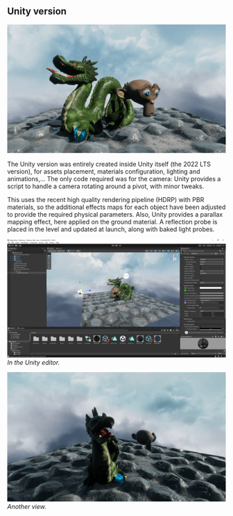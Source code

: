 ## Unity version

![](images/unity1.png)

The Unity version was entirely created inside Unity itself (the 2022 LTS version), for assets placement, materials configuration, lighting and animations,... The only code required was for the camera: Unity provides a script to handle a camera rotating around a pivot, with minor tweaks.

This uses the recent high quality rendering pipeline (HDRP) with PBR materials, so the additional effects maps for each object have been adjusted to provide the required physical parameters. Also, Unity provides a parallax mapping effect, here applied on the ground material. A reflection probe is placed in the level and updated at launch, along with baked light probes.

![](images/unity2.png)
*In the Unity editor.*

![](images/unity3.png)
*Another view.*



